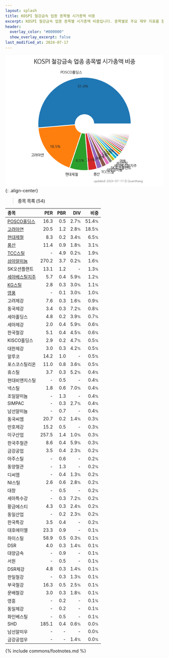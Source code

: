 ```yaml
---
layout: splash
title: KOSPI 철강금속 업종 종목별 시가총액 비중
excerpt: KOSPI 철강금속 업종 종목별 시가총액 비중입니다. 종목별로 주요 재무 지표를 함께 표시합니다.
header:
  overlay_color: "#800000"
  show_overlay_excerpt: false
last_modified_at: 2024-07-17
---
```



![KOSPI 철강금속 업종 종목별 시가총액 비중](/stats/sector/images/kospi_업종_철강금속_종목.png){: .align-center}


> **종목 목록 (54)**<a id="list"></a>

| **종목** | **PER** | **PBR** | **DIV** | **비중** |
| :------- | ------: | ------: | ------: | -------: |
| [POSCO홀딩스](/005490/) | 16.3 | 0.5 | 2.7<small>%</small> | 51.4<small>%</small> |
| [고려아연](/010130/) | 20.5 | 1.2 | 2.8<small>%</small> | 18.5<small>%</small> |
| [현대제철](/004020/) | 8.3 | 0.2 | 3.4<small>%</small> | 6.5<small>%</small> |
| [풍산](/103140/) | 11.4 | 0.9 | 1.8<small>%</small> | 3.1<small>%</small> |
| [TCC스틸](/002710/) | - | 4.9 | 0.2<small>%</small> | 1.9<small>%</small> |
| [삼아알미늄](/006110/) | 270.2 | 3.7 | 0.2<small>%</small> | 1.6<small>%</small> |
| SK오션플랜트 | 13.1 | 1.2 | - | 1.3<small>%</small> |
| [세아베스틸지주](/001430/) | 5.7 | 0.4 | 5.9<small>%</small> | 1.2<small>%</small> |
| [KG스틸](/016380/) | 2.8 | 0.3 | 3.0<small>%</small> | 1.1<small>%</small> |
| [영풍](/000670/) | - | 0.1 | 3.0<small>%</small> | 1.0<small>%</small> |
| 고려제강 | 7.6 | 0.3 | 1.6<small>%</small> | 0.9<small>%</small> |
| 동국제강 | 3.4 | 0.3 | 7.2<small>%</small> | 0.8<small>%</small> |
| 세아홀딩스 | 4.8 | 0.2 | 3.9<small>%</small> | 0.7<small>%</small> |
| 세아제강 | 2.0 | 0.4 | 5.9<small>%</small> | 0.6<small>%</small> |
| 한국철강 | 5.1 | 0.4 | 4.5<small>%</small> | 0.6<small>%</small> |
| KISCO홀딩스 | 2.9 | 0.2 | 4.7<small>%</small> | 0.5<small>%</small> |
| 대한제강 | 3.0 | 0.3 | 4.2<small>%</small> | 0.5<small>%</small> |
| 알루코 | 14.2 | 1.0 | - | 0.5<small>%</small> |
| 포스코스틸리온 | 11.0 | 0.8 | 3.6<small>%</small> | 0.5<small>%</small> |
| 휴스틸 | 3.7 | 0.3 | 5.2<small>%</small> | 0.4<small>%</small> |
| 현대비앤지스틸 | - | 0.5 | - | 0.4<small>%</small> |
| 넥스틸 | 1.8 | 0.6 | 7.0<small>%</small> | 0.4<small>%</small> |
| 조일알미늄 | - | 1.3 | - | 0.4<small>%</small> |
| SIMPAC | - | 0.3 | 2.7<small>%</small> | 0.4<small>%</small> |
| 남선알미늄 | - | 0.7 | - | 0.4<small>%</small> |
| 동국씨엠 | 20.7 | 0.2 | 1.4<small>%</small> | 0.3<small>%</small> |
| 만호제강 | 15.2 | 0.5 | - | 0.3<small>%</small> |
| 이구산업 | 257.5 | 1.4 | 1.0<small>%</small> | 0.3<small>%</small> |
| 한국주철관 | 8.6 | 0.4 | 5.9<small>%</small> | 0.3<small>%</small> |
| 금강공업 | 3.5 | 0.4 | 2.3<small>%</small> | 0.2<small>%</small> |
| 아주스틸 | - | 0.6 | - | 0.2<small>%</small> |
| 동양철관 | - | 1.3 | - | 0.2<small>%</small> |
| 디씨엠 | - | 0.4 | 1.3<small>%</small> | 0.2<small>%</small> |
| NI스틸 | 2.6 | 0.6 | 2.8<small>%</small> | 0.2<small>%</small> |
| 대창 | - | 0.5 | - | 0.2<small>%</small> |
| 세아특수강 | - | 0.3 | 7.2<small>%</small> | 0.2<small>%</small> |
| 황금에스티 | 4.3 | 0.3 | 2.4<small>%</small> | 0.2<small>%</small> |
| 동일산업 | - | 0.2 | 2.3<small>%</small> | 0.2<small>%</small> |
| 한국특강 | 3.5 | 0.4 | - | 0.2<small>%</small> |
| 대호에이엘 | 23.3 | 0.9 | - | 0.1<small>%</small> |
| 하이스틸 | 58.9 | 0.5 | 0.3<small>%</small> | 0.1<small>%</small> |
| DSR | 4.0 | 0.3 | 1.4<small>%</small> | 0.1<small>%</small> |
| 대양금속 | - | 0.9 | - | 0.1<small>%</small> |
| 서원 | - | 0.5 | - | 0.1<small>%</small> |
| DSR제강 | 4.8 | 0.3 | 1.4<small>%</small> | 0.1<small>%</small> |
| 한일철강 | - | 0.3 | 1.3<small>%</small> | 0.1<small>%</small> |
| 부국철강 | 16.3 | 0.5 | 2.5<small>%</small> | 0.1<small>%</small> |
| 문배철강 | 3.0 | 0.3 | 1.8<small>%</small> | 0.1<small>%</small> |
| 영흥 | - | 0.2 | - | 0.1<small>%</small> |
| 동일제강 | - | 0.2 | - | 0.1<small>%</small> |
| 화인베스틸 | - | 0.5 | - | 0.1<small>%</small> |
| SHD | 185.1 | 0.4 | 0.6<small>%</small> | 0.0<small>%</small> |
| 남선알미우 | - | - | - | 0.0<small>%</small> |
| 금강공업우 | - | - | 1.4<small>%</small> | 0.0<small>%</small> |

{% include commons/footnotes.md %}